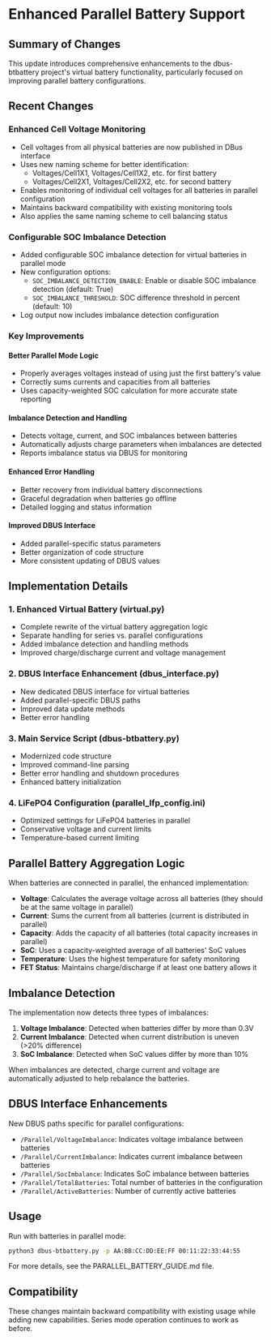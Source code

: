 # Enhanced Parallel Battery Support

## Summary of Changes

This update introduces comprehensive enhancements to the dbus-btbattery project's virtual battery functionality, particularly focused on improving parallel battery configurations.

## Recent Changes

### Enhanced Cell Voltage Monitoring

- Cell voltages from all physical batteries are now published in DBus interface
- Uses new naming scheme for better identification:
  - Voltages/Cell1X1, Voltages/Cell1X2, etc. for first battery
  - Voltages/Cell2X1, Voltages/Cell2X2, etc. for second battery
- Enables monitoring of individual cell voltages for all batteries in parallel configuration
- Maintains backward compatibility with existing monitoring tools
- Also applies the same naming scheme to cell balancing status

### Configurable SOC Imbalance Detection

- Added configurable SOC imbalance detection for virtual batteries in parallel mode
- New configuration options:
  - `SOC_IMBALANCE_DETECTION_ENABLE`: Enable or disable SOC imbalance detection (default: True)
  - `SOC_IMBALANCE_THRESHOLD`: SOC difference threshold in percent (default: 10)
- Log output now includes imbalance detection configuration

### Key Improvements

#### Better Parallel Mode Logic
- Properly averages voltages instead of using just the first battery's value
- Correctly sums currents and capacities from all batteries
- Uses capacity-weighted SOC calculation for more accurate state reporting

#### Imbalance Detection and Handling
- Detects voltage, current, and SOC imbalances between batteries
- Automatically adjusts charge parameters when imbalances are detected
- Reports imbalance status via DBUS for monitoring

#### Enhanced Error Handling
- Better recovery from individual battery disconnections
- Graceful degradation when batteries go offline
- Detailed logging and status information

#### Improved DBUS Interface
- Added parallel-specific status parameters
- Better organization of code structure
- More consistent updating of DBUS values

## Implementation Details

### 1. Enhanced Virtual Battery (virtual.py)
- Complete rewrite of the virtual battery aggregation logic
- Separate handling for series vs. parallel configurations
- Added imbalance detection and handling methods
- Improved charge/discharge current and voltage management

### 2. DBUS Interface Enhancement (dbus_interface.py)
- New dedicated DBUS interface for virtual batteries
- Added parallel-specific DBUS paths
- Improved data update methods
- Better error handling

### 3. Main Service Script (dbus-btbattery.py)
- Modernized code structure
- Improved command-line parsing
- Better error handling and shutdown procedures
- Enhanced battery initialization

### 4. LiFePO4 Configuration (parallel_lfp_config.ini)
- Optimized settings for LiFePO4 batteries in parallel
- Conservative voltage and current limits
- Temperature-based current limiting

## Parallel Battery Aggregation Logic

When batteries are connected in parallel, the enhanced implementation:

- **Voltage**: Calculates the average voltage across all batteries (they should be at the same voltage in parallel)
- **Current**: Sums the current from all batteries (current is distributed in parallel)
- **Capacity**: Adds the capacity of all batteries (total capacity increases in parallel)
- **SoC**: Uses a capacity-weighted average of all batteries' SoC values
- **Temperature**: Uses the highest temperature for safety monitoring
- **FET Status**: Maintains charge/discharge if at least one battery allows it

## Imbalance Detection

The implementation now detects three types of imbalances:

1. **Voltage Imbalance**: Detected when batteries differ by more than 0.3V
2. **Current Imbalance**: Detected when current distribution is uneven (>20% difference)
3. **SoC Imbalance**: Detected when SoC values differ by more than 10%

When imbalances are detected, charge current and voltage are automatically adjusted to help rebalance the batteries.

## DBUS Interface Enhancements

New DBUS paths specific for parallel configurations:

- `/Parallel/VoltageImbalance`: Indicates voltage imbalance between batteries
- `/Parallel/CurrentImbalance`: Indicates current imbalance between batteries
- `/Parallel/SocImbalance`: Indicates SoC imbalance between batteries
- `/Parallel/TotalBatteries`: Total number of batteries in the configuration
- `/Parallel/ActiveBatteries`: Number of currently active batteries

## Usage

Run with batteries in parallel mode:
```bash
python3 dbus-btbattery.py -p AA:BB:CC:DD:EE:FF 00:11:22:33:44:55
```

For more details, see the PARALLEL_BATTERY_GUIDE.md file.

## Compatibility

These changes maintain backward compatibility with existing usage while adding new capabilities. Series mode operation continues to work as before.